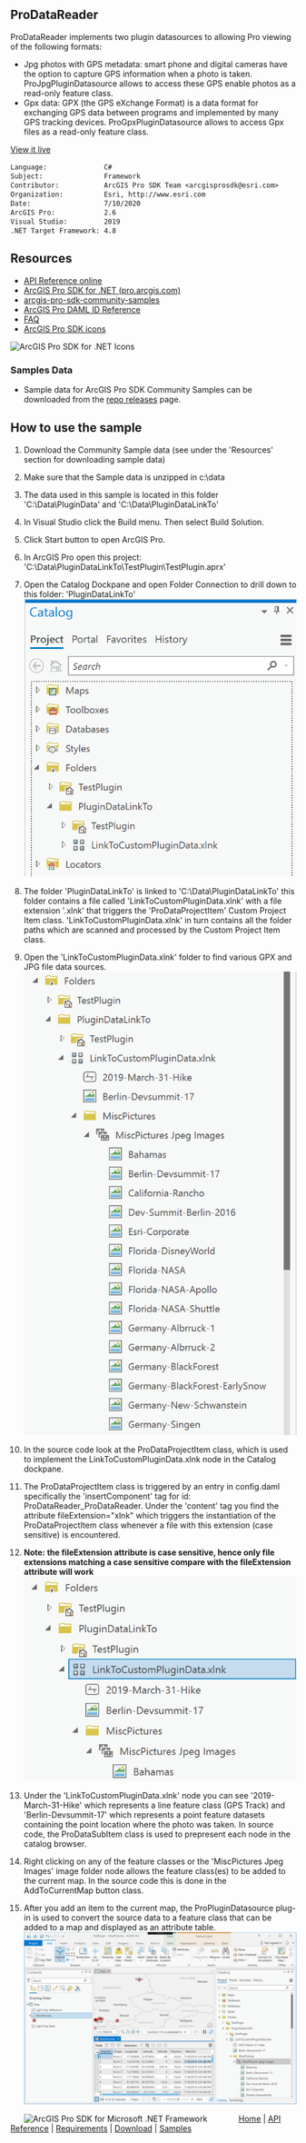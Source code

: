 ## ProDataReader

<!-- TODO: Write a brief abstract explaining this sample -->
ProDataReader implements two plugin datasources to allowing Pro viewing of the following formats:  
- Jpg photos with GPS metadata: smart phone and digital cameras have the option to capture GPS information when a photo is taken.  ProJpgPluginDatasource allows to access these GPS enable photos as a read-only feature class.  
- Gpx data: GPX (the GPS eXchange Format) is a data format for exchanging GPS data between programs and implemented by many GPS tracking devices. ProGpxPluginDatasource allows to access Gpx files as a read-only feature class.   
  


<a href="http://pro.arcgis.com/en/pro-app/sdk/" target="_blank">View it live</a>

<!-- TODO: Fill this section below with metadata about this sample-->
```
Language:              C#
Subject:               Framework
Contributor:           ArcGIS Pro SDK Team <arcgisprosdk@esri.com>
Organization:          Esri, http://www.esri.com
Date:                  7/10/2020
ArcGIS Pro:            2.6
Visual Studio:         2019
.NET Target Framework: 4.8
```

## Resources

* [API Reference online](https://pro.arcgis.com/en/pro-app/sdk/api-reference)
* <a href="https://pro.arcgis.com/en/pro-app/sdk/" target="_blank">ArcGIS Pro SDK for .NET (pro.arcgis.com)</a>
* [arcgis-pro-sdk-community-samples](https://github.com/Esri/arcgis-pro-sdk-community-samples)
* [ArcGIS Pro DAML ID Reference](https://github.com/Esri/arcgis-pro-sdk/wiki/ArcGIS-Pro-DAML-ID-Reference)
* [FAQ](https://github.com/Esri/arcgis-pro-sdk/wiki/FAQ)
* [ArcGIS Pro SDK icons](https://github.com/Esri/arcgis-pro-sdk/releases/tag/2.4.0.19948)

![ArcGIS Pro SDK for .NET Icons](https://Esri.github.io/arcgis-pro-sdk/images/Home/Image-of-icons.png  "ArcGIS Pro SDK Icons")

### Samples Data

* Sample data for ArcGIS Pro SDK Community Samples can be downloaded from the [repo releases](https://github.com/Esri/arcgis-pro-sdk-community-samples/releases) page.  

## How to use the sample
<!-- TODO: Explain how this sample can be used. To use images in this section, create the image file in your sample project's screenshots folder. Use relative url to link to this image using this syntax: ![My sample Image](FacePage/SampleImage.png) -->
1. Download the Community Sample data (see under the 'Resources' section for downloading sample data)  
1. Make sure that the Sample data is unzipped in c:\data   
1. The data used in this sample is located in this folder 'C:\Data\PluginData' and 'C:\Data\PluginDataLinkTo'  
1. In Visual Studio click the Build menu. Then select Build Solution.  
1. Click Start button to open ArcGIS Pro.  
1. In ArcGIS Pro open this project: 'C:\Data\PluginDataLinkTo\TestPlugin\TestPlugin.aprx'  
1. Open the Catalog Dockpane and open Folder Connection to drill down to this folder: 'PluginDataLinkTo'  
![UI](Screenshots/Screen1.png)    
  
1. The folder 'PluginDataLinkTo' is linked to 'C:\Data\PluginDataLinkTo' this folder contains a file called 'LinkToCustomPluginData.xlnk' with a file extension '.xlnk' that triggers the 'ProDataProjectItem' Custom Project Item class. 'LinkToCustomPluginData.xlnk' in turn contains all the folder paths which are scanned and processed by the Custom Project Item class.  
1. Open the 'LinkToCustomPluginData.xlnk' folder to find various GPX and JPG file data sources.   
![UI](Screenshots/Screen2.png)    
  
1. In the source code look at the ProDataProjectItem class, which is used to implement the LinkToCustomPluginData.xlnk node in the Catalog dockpane.  
1. The ProDataProjectItem class is triggered by an entry in config.daml specifically the 'insertComponent' tag for id: ProDataReader_ProDataReader.  Under the 'content' tag you find the attribute fileExtension="xlnk" which triggers the instantiation of the ProDataProjectItem class whenever a file with this extension (case sensitive) is encountered.    
1. <B>Note: the fileExtension attribute is case sensitive, hence only file extensions matching a case sensitive compare with the fileExtension attribute will work</B>  
![UI](Screenshots/Screen3.png)    
  
1. Under the 'LinkToCustomPluginData.xlnk' node you can see '2019-March-31-Hike' which represents a line feature class (GPS Track) and 'Berlin-Devsummit-17' which represents a point feature datasets containing the point location where the photo was taken.  In source code, the ProDataSubItem class is used to prepresent each node in the catalog browser.  
1. Right clicking on any of the feature classes or the 'MiscPictures Jpeg Images' image folder node allows the feature class(es) to be added to the current map.  In the source code this is done in the AddToCurrentMap button class.  
1. After you add an item to the current map, the ProPluginDatasource plug-in is used to convert the source data to a feature class that can be added to a map and displayed as an attribute table.  
![UI](Screenshots/Screen5.png)   
  


<!-- End -->

&nbsp;&nbsp;&nbsp;&nbsp;&nbsp;&nbsp;<img src="https://esri.github.io/arcgis-pro-sdk/images/ArcGISPro.png"  alt="ArcGIS Pro SDK for Microsoft .NET Framework" height = "20" width = "20" align="top"  >
&nbsp;&nbsp;&nbsp;&nbsp;&nbsp;&nbsp;&nbsp;&nbsp;&nbsp;&nbsp;&nbsp;&nbsp;
[Home](https://github.com/Esri/arcgis-pro-sdk/wiki) | <a href="https://pro.arcgis.com/en/pro-app/sdk/api-reference" target="_blank">API Reference</a> | [Requirements](https://github.com/Esri/arcgis-pro-sdk/wiki#requirements) | [Download](https://github.com/Esri/arcgis-pro-sdk/wiki#installing-arcgis-pro-sdk-for-net) | <a href="https://github.com/esri/arcgis-pro-sdk-community-samples" target="_blank">Samples</a>
